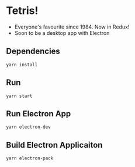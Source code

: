 # Tetris!

- Everyone's favourite since 1984. Now in Redux!
- Soon to be a desktop app with Electron

## Dependencies

```
yarn install
```

## Run

```
yarn start
```

## Run Electron App

```
yarn electron-dev
```

## Build Electron Applicaiton

```
yarn electron-pack
```

